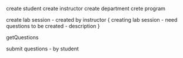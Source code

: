 create student 
create instructor 
create department 
crete program

create lab session - created by instructor
{
    creating lab session
     - need questions to be created 
     - description 
}

getQuestions 

submit questions - by student


